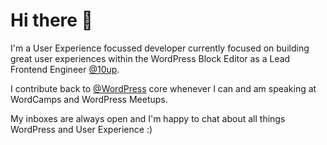 # Hi there :wave:

I'm a User Experience focussed developer currently focused on building great user experiences within the WordPress Block Editor as a Lead Frontend Engineer [@10up](https://github.com/10up). 

I contribute back to [@WordPress](https://github.com/WordPress) core whenever I can and am speaking at WordCamps and WordPress Meetups. 

My inboxes are always open and I'm happy to chat about all things WordPress and User Experience :) 
